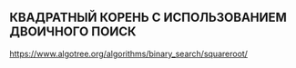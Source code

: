 ## КВАДРАТНЫЙ КОРЕНЬ С ИСПОЛЬЗОВАНИЕМ ДВОИЧНОГО ПОИСК 
https://www.algotree.org/algorithms/binary_search/squareroot/
